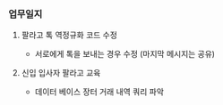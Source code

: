 ### 업무일지

1. 팔라고 톡 역정규화 코드 수정

   - 서로에게 톡을 보내는 경우 수정 (마지막 메시지는 공유)

2. 신입 입사자 팔라고 교육

   - 데이터 베이스 장터 거래 내역 쿼리 파악
